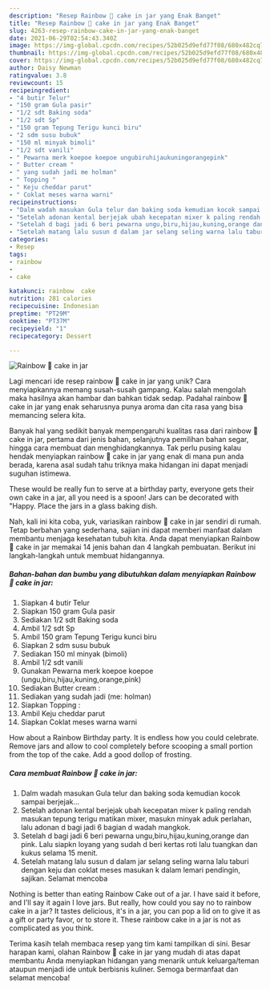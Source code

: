 ```yaml
---
description: "Resep Rainbow 🌈 cake in jar yang Enak Banget"
title: "Resep Rainbow 🌈 cake in jar yang Enak Banget"
slug: 4263-resep-rainbow-cake-in-jar-yang-enak-banget
date: 2021-06-29T02:54:43.340Z
image: https://img-global.cpcdn.com/recipes/52b025d9efd77f08/680x482cq70/rainbow-🌈-cake-in-jar-foto-resep-utama.jpg
thumbnail: https://img-global.cpcdn.com/recipes/52b025d9efd77f08/680x482cq70/rainbow-🌈-cake-in-jar-foto-resep-utama.jpg
cover: https://img-global.cpcdn.com/recipes/52b025d9efd77f08/680x482cq70/rainbow-🌈-cake-in-jar-foto-resep-utama.jpg
author: Daisy Newman
ratingvalue: 3.8
reviewcount: 15
recipeingredient:
- "4 butir Telur"
- "150 gram Gula pasir"
- "1/2 sdt Baking soda"
- "1/2 sdt Sp"
- "150 gram Tepung Terigu kunci biru"
- "2 sdm susu bubuk"
- "150 ml minyak bimoli"
- "1/2 sdt vanili"
- " Pewarna merk koepoe koepoe ungubiruhijaukuningorangepink"
- " Butter cream "
- " yang sudah jadi me holman"
- " Topping "
- " Keju cheddar parut"
- " Coklat meses warna warni"
recipeinstructions:
- "Dalm wadah masukan Gula telur dan baking soda kemudian kocok sampai berjejak..."
- "Setelah adonan kental berjejak ubah kecepatan mixer k paling rendah masukan tepung terigu matikan mixer, masukn minyak aduk perlahan, lalu adonan d bagi jadi 6 bagian d wadah mangkok."
- "Setelah d bagi jadi 6 beri pewarna ungu,biru,hijau,kuning,orange dan pink. Lalu siapkn loyang yang sudah d beri kertas roti lalu tuangkan dan kukus selama 15 menit."
- "Setelah matang lalu susun d dalam jar selang seling warna lalu taburi dengan keju dan coklat meses masukan k dalam lemari pendingin, sajikan. Selamat mencoba"
categories:
- Resep
tags:
- rainbow
- 
- cake

katakunci: rainbow  cake 
nutrition: 281 calories
recipecuisine: Indonesian
preptime: "PT29M"
cooktime: "PT37M"
recipeyield: "1"
recipecategory: Dessert

---
```



![Rainbow 🌈 cake in jar](https://img-global.cpcdn.com/recipes/52b025d9efd77f08/680x482cq70/rainbow-🌈-cake-in-jar-foto-resep-utama.jpg)

Lagi mencari ide resep rainbow 🌈 cake in jar yang unik? Cara menyiapkannya memang susah-susah gampang. Kalau salah mengolah maka hasilnya akan hambar dan bahkan tidak sedap. Padahal rainbow 🌈 cake in jar yang enak seharusnya punya aroma dan cita rasa yang bisa memancing selera kita.

Banyak hal yang sedikit banyak mempengaruhi kualitas rasa dari rainbow 🌈 cake in jar, pertama dari jenis bahan, selanjutnya pemilihan bahan segar, hingga cara membuat dan menghidangkannya. Tak perlu pusing kalau hendak menyiapkan rainbow 🌈 cake in jar yang enak di mana pun anda berada, karena asal sudah tahu triknya maka hidangan ini dapat menjadi suguhan istimewa.

These would be really fun to serve at a birthday party, everyone gets their own cake in a jar, all you need is a spoon! Jars can be decorated with &#34;Happy. Place the jars in a glass baking dish.


Nah, kali ini kita coba, yuk, variasikan rainbow 🌈 cake in jar sendiri di rumah. Tetap berbahan yang sederhana, sajian ini dapat memberi manfaat dalam membantu menjaga kesehatan tubuh kita. Anda dapat menyiapkan Rainbow 🌈 cake in jar memakai 14 jenis bahan dan 4 langkah pembuatan. Berikut ini langkah-langkah untuk membuat hidangannya.

<!--inarticleads1-->

##### Bahan-bahan dan bumbu yang dibutuhkan dalam menyiapkan Rainbow 🌈 cake in jar:

1. Siapkan 4 butir Telur
1. Siapkan 150 gram Gula pasir
1. Sediakan 1/2 sdt Baking soda
1. Ambil 1/2 sdt Sp
1. Ambil 150 gram Tepung Terigu kunci biru
1. Siapkan 2 sdm susu bubuk
1. Sediakan 150 ml minyak (bimoli)
1. Ambil 1/2 sdt vanili
1. Gunakan  Pewarna merk koepoe koepoe (ungu,biru,hijau,kuning,orange,pink)
1. Sediakan  Butter cream :
1. Sediakan  yang sudah jadi (me: holman)
1. Siapkan  Topping :
1. Ambil  Keju cheddar parut
1. Siapkan  Coklat meses warna warni


How about a Rainbow Birthday party. It is endless how you could celebrate. Remove jars and allow to cool completely before scooping a small portion from the top of the cake. Add a good dollop of frosting. 

<!--inarticleads2-->

##### Cara membuat Rainbow 🌈 cake in jar:

1. Dalm wadah masukan Gula telur dan baking soda kemudian kocok sampai berjejak...
1. Setelah adonan kental berjejak ubah kecepatan mixer k paling rendah masukan tepung terigu matikan mixer, masukn minyak aduk perlahan, lalu adonan d bagi jadi 6 bagian d wadah mangkok.
1. Setelah d bagi jadi 6 beri pewarna ungu,biru,hijau,kuning,orange dan pink. Lalu siapkn loyang yang sudah d beri kertas roti lalu tuangkan dan kukus selama 15 menit.
1. Setelah matang lalu susun d dalam jar selang seling warna lalu taburi dengan keju dan coklat meses masukan k dalam lemari pendingin, sajikan. Selamat mencoba


Nothing is better than eating Rainbow Cake out of a jar. I have said it before, and I&#39;ll say it again I love jars. But really, how could you say no to rainbow cake in a jar? It tastes delicious, it&#39;s in a jar, you can pop a lid on to give it as a gift or party favor, or to store it. These rainbow cake in a jar is not as complicated as you think. 

Terima kasih telah membaca resep yang tim kami tampilkan di sini. Besar harapan kami, olahan Rainbow 🌈 cake in jar yang mudah di atas dapat membantu Anda menyiapkan hidangan yang menarik untuk keluarga/teman ataupun menjadi ide untuk berbisnis kuliner. Semoga bermanfaat dan selamat mencoba!
